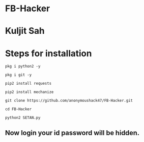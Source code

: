 # FB-Hacker
# Kuljit Sah
# Steps for installation
```
pkg i python2 -y 
```
```
pkg i git -y
```
```
pip2 install requests
```
```
pip2 install mechanize
```
```
git clone https://github.com/anonymoushack47/FB-Hacker.git
```
```
cd FB-Hacker
```
```
python2 SETAN.py
```
## Now login your id password will be hidden.
